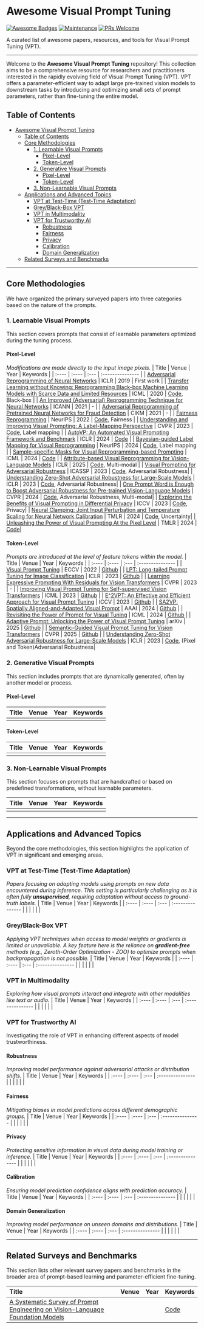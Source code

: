 # Awesome Visual Prompt Tuning
[![Awesome Badges](https://img.shields.io/badge/badges-awesome-green.svg)](https://github.com/yunbeizhang/Awesome-Visual-Prompt-Tuning)
[![Maintenance](https://img.shields.io/badge/Maintained%3F-yes-green.svg)](https://github.com/yunbeizhang/Awesome-Visual-Prompt-Tuning/graphs/commit-activity)
[![PRs Welcome](https://img.shields.io/badge/PRs-welcome-brightgreen.svg?style=flat-square)](https://github.com/yunbeizhang/Awesome-Visual-Prompt-Tuning/pulls)

A curated list of awesome papers, resources, and tools for Visual Prompt Tuning (VPT).

---

Welcome to the **Awesome Visual Prompt Tuning** repository! This collection aims to be a comprehensive resource for researchers and practitioners interested in the rapidly evolving field of Visual Prompt Tuning (VPT). VPT offers a parameter-efficient way to adapt large pre-trained vision models to downstream tasks by introducing and optimizing small sets of prompt parameters, rather than fine-tuning the entire model.

## Table of Contents

- [Awesome Visual Prompt Tuning](#awesome-visual-prompt-tuning)
  - [Table of Contents](#table-of-contents)
  - [Core Methodologies](#core-methodologies)
    - [1. Learnable Visual Prompts](#1-learnable-visual-prompts)
      - [Pixel-Level](#pixel-level)
      - [Token-Level](#token-level)
    - [2. Generative Visual Prompts](#2-generative-visual-prompts)
      - [Pixel-Level](#pixel-level-1)
      - [Token-Level](#token-level-1)
    - [3. Non-Learnable Visual Prompts](#3-non-learnable-visual-prompts)
  - [Applications and Advanced Topics](#applications-and-advanced-topics)
    - [VPT at Test-Time (Test-Time Adaptation)](#vpt-at-test-time-test-time-adaptation)
    - [Grey/Black-Box VPT](#greyblack-box-vpt)
    - [VPT in Multimodality](#vpt-in-multimodality)
    - [VPT for Trustworthy AI](#vpt-for-trustworthy-ai)
      - [Robustness](#robustness)
      - [Fairness](#fairness)
      - [Privacy](#privacy)
      - [Calibration](#calibration)
      - [Domain Generalization](#domain-generalization)
  - [Related Surveys and Benchmarks](#related-surveys-and-benchmarks)
---

## Core Methodologies
<a name="core-methodologies"></a>
We have organized the primary surveyed papers into three categories based on the nature of the prompts.

### 1. Learnable Visual Prompts
<a name="learnable-visual-prompts"></a>
This section covers prompts that consist of learnable parameters optimized during the tuning process.

#### Pixel-Level
*Modifications are made directly to the input image pixels.*
| Title | Venue | Year | Keywords |
| :---- | :---- | :--- | :--------------- |
| [Adversarial Reprogramming of Neural Networks](https://arxiv.org/abs/1806.11146) | ICLR | 2019 | First work |
| [Transfer Learning without Knowing: Reprogramming Black-box Machine Learning Models with Scarce Data and Limited Resources](https://arxiv.org/abs/2007.08714) | ICML | 2020 | [Code](https://github.com/yunyuntsai/Black-box-Adversarial-Reprogramming), Black-box |
| [An Improved (Adversarial) Reprogramming Technique for Neural Networks](https://link.springer.com/chapter/10.1007/978-3-030-86362-3_1) | ICANN | 2021 | - |
| [Adversarial Reprogramming of Pretrained Neural Networks for Fraud Detection](https://dl.acm.org/doi/abs/10.1145/3459637.3482053) | CIKM | 2021 | - |
| [Fairness Reprogramming](https://arxiv.org/pdf/2209.10222) | NeurIPS | 2022 | [Code](https://github.com/UCSB-NLP-Chang/Fairness-Reprogramming), Fairness |
| [Understanding and Improving Visual Prompting: A Label-Mapping Perspective](https://arxiv.org/abs/2211.11635) | CVPR | 2023 | [Code](https://github.com/optml-group/ilm-vp), Label mapping |
| [AutoVP: An Automated Visual Prompting Framework and Benchmark](https://arxiv.org/abs/2310.08381) | ICLR | 2024 | [Code](https://github.com/IBM/AutoVP) |
| [Bayesian-guided Label Mapping for Visual Reprogramming](https://arxiv.org/abs/2410.24018) | NeurIPS | 2024 | [Code](https://github.com/tmlr-group/bayesianlm), Label mapping |
| [Sample-specific Masks for Visual Reprogramming-based Prompting](https://arxiv.org/abs/2406.03150) | ICML | 2024 | [Code](https://github.com/tmlr-group/SMM) |
| [Attribute-based Visual Reprogramming for Vision-Language Models](https://arxiv.org/abs/2501.13982) | ICLR | 2025 | [Code](https://github.com/tmlr-group/attrvr), Multi-modal |
| [Visual Prompting for Adversarial Robustness](https://arxiv.org/abs/2210.06284) | ICASSP | 2023 | [Code](https://github.com/Phoveran/vp-for-adversarial-robustness), Adversarial Robustness|
| [Understanding Zero-Shot Adversarial Robustness for Large-Scale Models](https://arxiv.org/abs/2212.07016) | ICLR | 2023 | [Code](https://github.com/cvlab-columbia/ZSRobust4FoundationModel), Adversarial Robustness|
| [One Prompt Word is Enough to Boost Adversarial Robustness for Pre-trained Vision-Language Models](https://arxiv.org/pdf/2403.01849) | CVPR | 2024 | [Code](https://github.com/TreeLLi/APT), Adversarial Robustness, Multi-modal|
| [Exploring the Benefits of Visual Prompting in Differential Privacy](https://openaccess.thecvf.com/content/ICCV2023/papers/Li_Exploring_the_Benefits_of_Visual_Prompting_in_Differential_Privacy_ICCV_2023_paper.pdf) | ICCV | 2023 | [Code](https://github.com/EzzzLi/Prom-PATE), Privacy|
| [Neural Clamping: Joint Input Perturbation and Temperature Scaling for Neural Network Calibration](https://arxiv.org/pdf/2209.11604) | TMLR | 2024 | [Code](https://github.com/yungchentang/NCToolkit), Uncertainty|
| [Unleashing the Power of Visual Prompting At the Pixel Level](https://arxiv.org/pdf/2212.10556) | TMLR | 2024 | [Code](https://github.com/UCSC-VLAA/EVP)|

#### Token-Level
*Prompts are introduced at the level of feature tokens within the model.*
| Title | Venue | Year | Keywords |
| :---- | :---- | :--- | :--------------- |
| [Visual Prompt Tuning](https://link.springer.com/chapter/10.1007/978-3-031-19827-4_41) | ECCV | 2022 | [Github](https://github.com/KMnP/vpt) |
| [LPT: Long-tailed Prompt Tuning for Image Classification](https://arxiv.org/abs/2210.01033) | ICLR | 2023 | [Github](https://github.com/DongSky/LPT) |
| [Learning Expressive Prompting With Residuals for Vision Transformers](https://arxiv.org/abs/2303.15591) | CVPR | 2023 | - |
| [Improving Visual Prompt Tuning for Self-supervised Vision Transformers](https://arxiv.org/abs/2306.05067) | ICML | 2023 | [Github](https://github.com/ryongithub/GatedPromptTuning) |
| [E^2VPT: An Effective and Efficient Approach for Visual Prompt Tuning](https://arxiv.org/pdf/2307.13770) | ICCV | 2023 | [Github](https://github.com/ChengHan111/E2VPT) |
| [SA2VP: Spatially Aligned-and-Adapted Visual Prompt](https://arxiv.org/abs/2312.10376) | AAAI | 2024 | [Github](https://github.com/tommy-xq/SA2VP) |
| [Revisiting the Power of Prompt for Visual Tuning](https://arxiv.org/abs/2402.02382) | ICML | 2024 | [Github](https://github.com/WangYZ1608/Self-Prompt-Tuning) |
| [Adaptive Prompt: Unlocking the Power of Visual Prompt Tuning](https://arxiv.org/abs/2411.01327) | arXiv | 2025 | [Github](https://github.com/runtsang/VFPT) |
| [Semantic-Guided Visual Prompt Tuning for Vision Transformers](https://arxiv.org/abs/2505.23694) | CVPR | 2025 | [Github](https://github.com/runtsang/VFPT) |
| [Understanding Zero-Shot Adversarial Robustness for Large-Scale Models](https://arxiv.org/abs/2212.07016) | ICLR | 2023 | [Code](https://github.com/cvlab-columbia/ZSRobust4FoundationModel), (Pixel and Token)Adversarial Robustness|

### 2. Generative Visual Prompts
<a name="generative-visual-prompts"></a>
This section includes prompts that are dynamically generated, often by another model or process.

#### Pixel-Level
| Title | Venue | Year | Keywords |
| :---- | :---- | :--- | :--------------- |
|       |       |      |                  |

#### Token-Level
| Title | Venue | Year | Keywords |
| :---- | :---- | :--- | :--------------- |
|       |       |      |                  |


### 3. Non-Learnable Visual Prompts
<a name="non-learnable-visual-prompts"></a>
This section focuses on prompts that are handcrafted or based on predefined transformations, without learnable parameters.

| Title | Venue | Year | Keywords |
| :---- | :---- | :--- | :--------------- |
|       |       |      |                  |

---

## Applications and Advanced Topics
<a name="applications-and-advanced-topics"></a>
Beyond the core methodologies, this section highlights the application of VPT in significant and emerging areas.

### VPT at Test-Time (Test-Time Adaptation)
<a name="vpt-at-test-time-test-time-adaptation"></a>
*Papers focusing on adapting models using prompts on new data encountered during inference. This setting is particularly challenging as it is often fully **unsupervised**, requiring adaptation without access to ground-truth labels.*
| Title | Venue | Year | Keywords |
| :---- | :---- | :--- | :--------------- |
|       |       |      |                  |

### Grey/Black-Box VPT
<a name="greyblack-box-vpt"></a>
*Applying VPT techniques when access to model weights or gradients is limited or unavailable. A key feature here is the reliance on **gradient-free** methods (e.g., Zeroth-Order Optimization - ZOO) to optimize prompts when backpropagation is not possible.*
| Title | Venue | Year | Keywords |
| :---- | :---- | :--- | :--------------- |
|       |       |      |                  |

### VPT in Multimodality
<a name="vpt-in-multimodality"></a>
*Exploring how visual prompts interact and integrate with other modalities like text or audio.*
| Title | Venue | Year | Keywords |
| :---- | :---- | :--- | :--------------- |
|       |       |      |                  |

### VPT for Trustworthy AI
<a name="vpt-for-trustworthy-ai"></a>
Investigating the role of VPT in enhancing different aspects of model trustworthiness.

#### Robustness
<a name="robustness"></a>
*Improving model performance against adversarial attacks or distribution shifts.*
| Title | Venue | Year | Keywords |
| :---- | :---- | :--- | :--------------- |
|       |       |      |                  |

#### Fairness
<a name="fairness"></a>
*Mitigating biases in model predictions across different demographic groups.*
| Title | Venue | Year | Keywords |
| :---- | :---- | :--- | :--------------- |
|       |       |      |                  |

#### Privacy
<a name="privacy"></a>
*Protecting sensitive information in visual data during model training or inference.*
| Title | Venue | Year | Keywords |
| :---- | :---- | :--- | :--------------- |
|       |       |      |                  |

#### Calibration
<a name="calibration"></a>
*Ensuring model prediction confidence aligns with prediction accuracy.*
| Title | Venue | Year | Keywords |
| :---- | :---- | :--- | :--------------- |
|       |       |      |                  |

#### Domain Generalization
<a name="domain-generalization"></a>
*Improving model performance on unseen domains and distributions.*
| Title | Venue | Year | Keywords |
| :---- | :---- | :--- | :--------------- |
|       |       |      |                  |

---

## Related Surveys and Benchmarks
<a name="related-surveys-and-benchmarks"></a>
This section lists other relevant survey papers and benchmarks in the broader area of prompt-based learning and parameter-efficient fine-tuning.

| Title | Venue | Year | Keywords |
| :---- | :---- | :--- | :--------------- |
| [A Systematic Survey of Prompt Engineering on Vision-Language Foundation Models](https://arxiv.org/abs/2307.12980)      |       |      |    [Code](https://github.com/zhengli97/Awesome-Prompt-Adapter-Learning-for-VLMs)              |
